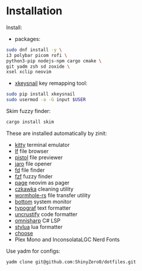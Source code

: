 # Installation

Install:

* packages:
```bash
sudo dnf install -y \
i3 polybar picom rofi \
python3-pip nodejs-npm cargo cmake \
git yadm zsh sd zoxide \
xsel xclip neovim
```

* [xkeysnail](https://github.com/mooz/xkeysnail) key remapping tool:
```bash
sudo pip install xkeysnail
sudo usermod -a -G input $USER
```


Skim fuzzy finder:
```bash
cargo install skim
```

These are installed automatically by zinit:
* [kitty](https://github.com/kovidgoyal/kitty) terminal emulator
* [lf](https://github.com/gokcehan/lf) file browser
* [pistol](https://github.com/doronbehar/pistol) file previewer
* [jaro](https://github.com/isamert/jaro) file opener
* [fd](https://github.com/sharkdp/fd) file finder
* [fzf](https://github.com/junegunn/fzf) fuzzy finder
* [page](https://github.com/I60R/page) neovim as pager
* [czkawka](https://github.com/qarmin/czkawkahttps://github.com/qarmin/czkawka) cleaning utility
* [wormhole-rs](https://github.com/magic-wormhole/magic-wormhole.rs) file transfer utility
* [bottom](https://github.com/ClementTsang/bottom) system monitor
* [typograf](https://github.com/typograf/typograf-cli/) text formatter
* [uncrustify](https://github.com/uncrustify/uncrustify/) code formatter
* [omnisharp](https://github.com/OmniSharp/omnisharp-roslyn) C# LSP
* [stylua](https://github.com/JohnnyMorganz/StyLua) lua formatter
* [choose](https://github.com/theryangeary/choose/)
* Plex Mono and InconsolataLGC Nerd Fonts

Use yadm for configs:
```bash
yadm clone git@github.com:ShinyZero0/dotfiles.git
```
